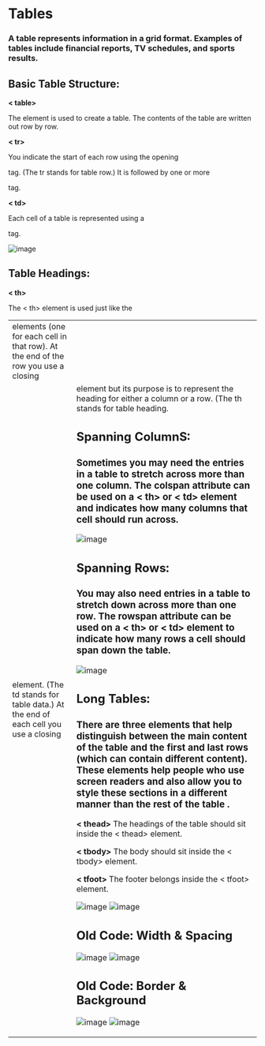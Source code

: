 # Tables
### A table represents information in a grid format. Examples of tables include financial reports, TV schedules, and sports results.

## Basic Table Structure: 

**< table>**

The <table> element is used
to create a table. The contents
of the table are written out row
by row.
  
 **< tr>**
 
You indicate the start of each
row using the opening <tr> tag.
(The tr stands for table row.)
It is followed by one or more
<td> elements (one for each cell
in that row).
At the end of the row you use a
closing </tr> tag.

**< td>**

Each cell of a table is
represented using a <td>
element. (The td stands for
table data.)
At the end of each cell you use a
closing </td> tag.

![image](https://user-images.githubusercontent.com/79833733/111921214-0185a880-8a9c-11eb-84f9-ad0d7c06c02c.png)

## Table Headings:
**< th>**

The < th> element is used just
like the <td> element but its
purpose is to represent the
heading for either a column or
a row. (The th stands for table
heading.
  
##  Spanning ColumnS:
### Sometimes you may need the entries in a table to stretch across more than one column. The colspan attribute can be used on a < th> or < td> element and indicates how many columns that cell should run across.


![image](https://user-images.githubusercontent.com/79833733/111921306-925c8400-8a9c-11eb-81d1-babda675285b.png)


## Spanning Rows:
### You may also need entries in a table to stretch down across more than one row. The rowspan attribute can be used on a < th> or < td> element to indicate how many rows a cell should span down the table.



![image](https://user-images.githubusercontent.com/79833733/111921360-d0f23e80-8a9c-11eb-8d12-3679eff8ca06.png)




## Long Tables:
### There are three elements that help distinguish between the main content of the table and the first and last rows (which can contain different content). These elements help people who use screen readers and also allow you to style these sections in a different manner than the rest of the table .

**< thead>** The headings of the table should sit inside the < thead> element.

**< tbody>** The body should sit inside the  < tbody> element.

**< tfoot>** The footer belongs inside the < tfoot> element.

![image](https://user-images.githubusercontent.com/79833733/111921465-6ab9eb80-8a9d-11eb-80db-8fa0f5bc130f.png)     ![image](https://user-images.githubusercontent.com/79833733/111921478-7c02f800-8a9d-11eb-9507-1889b0ada56a.png)





## Old Code: Width & Spacing

![image](https://user-images.githubusercontent.com/79833733/111921522-b8ceef00-8a9d-11eb-9077-15cb072dc3b0.png)     ![image](https://user-images.githubusercontent.com/79833733/111921536-c8e6ce80-8a9d-11eb-80f5-ca032c2b1d8a.png)








## Old Code: Border & Background

![image](https://user-images.githubusercontent.com/79833733/111921567-ee73d800-8a9d-11eb-8974-d040518b8992.png)       ![image](https://user-images.githubusercontent.com/79833733/111921585-00557b00-8a9e-11eb-8978-d92f62ac083d.png)




